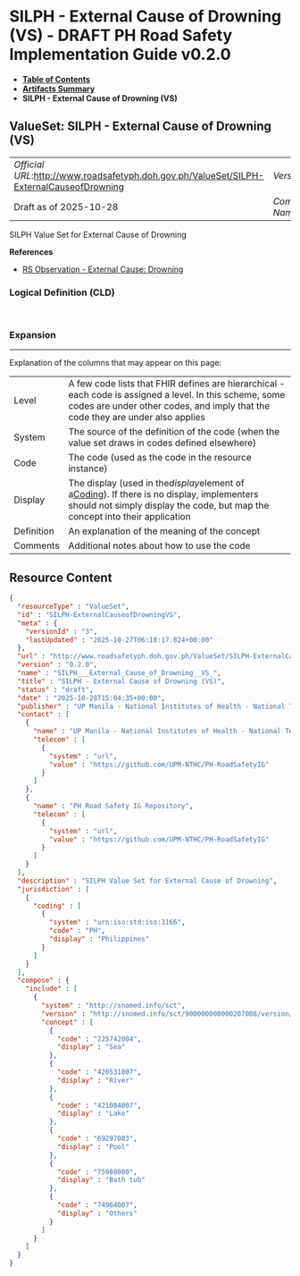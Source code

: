 # SILPH - External Cause of Drowning (VS) - DRAFT PH Road Safety Implementation Guide v0.2.0

* [**Table of Contents**](toc.md)
* [**Artifacts Summary**](artifacts.md)
* **SILPH - External Cause of Drowning (VS)**

## ValueSet: SILPH - External Cause of Drowning (VS) 

| | |
| :--- | :--- |
| *Official URL*:http://www.roadsafetyph.doh.gov.ph/ValueSet/SILPH-ExternalCauseofDrowning | *Version*:0.2.0 |
| Draft as of 2025-10-28 | *Computable Name*:SILPH___External_Cause_of_Drowning__VS_ |

 
SILPH Value Set for External Cause of Drowning 

 **References** 

* [RS Observation - External Cause: Drowning](StructureDefinition-rs-observation-ec-drowning.md)

### Logical Definition (CLD)

 

### Expansion

-------

 Explanation of the columns that may appear on this page: 

| | |
| :--- | :--- |
| Level | A few code lists that FHIR defines are hierarchical - each code is assigned a level. In this scheme, some codes are under other codes, and imply that the code they are under also applies |
| System | The source of the definition of the code (when the value set draws in codes defined elsewhere) |
| Code | The code (used as the code in the resource instance) |
| Display | The display (used in the*display*element of a[Coding](http://hl7.org/fhir/R4/datatypes.html#Coding)). If there is no display, implementers should not simply display the code, but map the concept into their application |
| Definition | An explanation of the meaning of the concept |
| Comments | Additional notes about how to use the code |



## Resource Content

```json
{
  "resourceType" : "ValueSet",
  "id" : "SILPH-ExternalCauseofDrowningVS",
  "meta" : {
    "versionId" : "3",
    "lastUpdated" : "2025-10-27T06:10:17.824+00:00"
  },
  "url" : "http://www.roadsafetyph.doh.gov.ph/ValueSet/SILPH-ExternalCauseofDrowning",
  "version" : "0.2.0",
  "name" : "SILPH___External_Cause_of_Drowning__VS_",
  "title" : "SILPH - External Cause of Drowning (VS)",
  "status" : "draft",
  "date" : "2025-10-28T15:04:35+00:00",
  "publisher" : "UP Manila - National Institutes of Health - National Telehealth Center",
  "contact" : [
    {
      "name" : "UP Manila - National Institutes of Health - National Telehealth Center",
      "telecom" : [
        {
          "system" : "url",
          "value" : "https://github.com/UPM-NTHC/PH-RoadSafetyIG"
        }
      ]
    },
    {
      "name" : "PH Road Safety IG Repository",
      "telecom" : [
        {
          "system" : "url",
          "value" : "https://github.com/UPM-NTHC/PH-RoadSafetyIG"
        }
      ]
    }
  ],
  "description" : "SILPH Value Set for External Cause of Drowning",
  "jurisdiction" : [
    {
      "coding" : [
        {
          "system" : "urn:iso:std:iso:3166",
          "code" : "PH",
          "display" : "Philippines"
        }
      ]
    }
  ],
  "compose" : {
    "include" : [
      {
        "system" : "http://snomed.info/sct",
        "version" : "http://snomed.info/sct/900000000000207008/version/20241001",
        "concept" : [
          {
            "code" : "225742004",
            "display" : "Sea"
          },
          {
            "code" : "420531007",
            "display" : "River"
          },
          {
            "code" : "421084007",
            "display" : "Lake"
          },
          {
            "code" : "69297003",
            "display" : "Pool"
          },
          {
            "code" : "75988000",
            "display" : "Bath tub"
          },
          {
            "code" : "74964007",
            "display" : "Others"
          }
        ]
      }
    ]
  }
}

```
